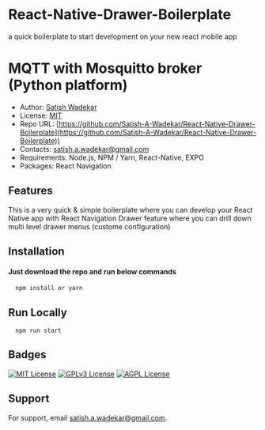 # React-Native-Drawer-Boilerplate
a quick boilerplate to start development on your new react mobile app

# MQTT with Mosquitto broker (Python platform)

- Author: [Satish Wadekar](https://www.linkedin.com/in/satish-4b565056/)
- License: [MIT]([https://github.com/Satish-A-Wadekar/mqtt-with-mosquitto-broker/blob/main/LICENSE](https://github.com/Satish-A-Wadekar/React-Native-Drawer-Boilerplate/blob/main/LICENSE) "MIT")
- Repo URL: [https://github.com/Satish-A-Wadekar/React-Native-Drawer-Boilerplate](https://github.com/Satish-A-Wadekar/React-Native-Drawer-Boilerplate))
- Contacts: satish.a.wadekar@gmail.com
- Requirements: Node.js, NPM / Yarn, React-Native, EXPO
- Packages: React Navigation

## Features
This is a very quick & simple boilerplate where you can develop your React Native app with React Navigation Drawer feature where you can drill down multi level drawer menus (custome configuration)

## Installation

#### Just download the repo and run below commands

```
  npm install or yarn
```

## Run Locally 
    
```
  npm run start
```


## Badges

[![MIT License](https://img.shields.io/badge/License-MIT-green.svg)](https://choosealicense.com/licenses/mit/)
[![GPLv3 License](https://img.shields.io/badge/License-GPL%20v3-yellow.svg)](https://opensource.org/licenses/)
[![AGPL License](https://img.shields.io/badge/license-AGPL-blue.svg)](http://www.gnu.org/licenses/agpl-3.0)

## Support

For support, email satish.a.wadekar@gmail.com.

